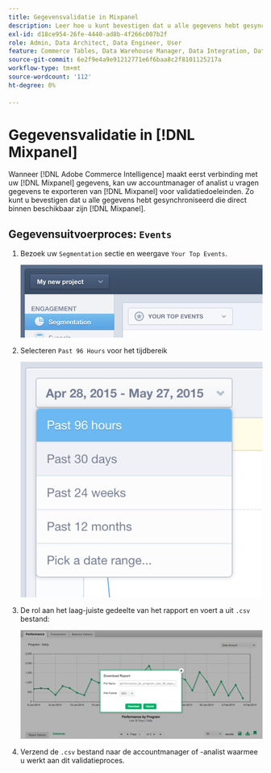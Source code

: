 ```yaml
---
title: Gegevensvalidatie in Mixpanel
description: Leer hoe u kunt bevestigen dat u alle gegevens hebt gesynchroniseerd die rechtstreeks beschikbaar zijn in het deelvenster Mixen.
exl-id: d18ce954-26fe-4440-ad8b-4f266c007b2f
role: Admin, Data Architect, Data Engineer, User
feature: Commerce Tables, Data Warehouse Manager, Data Integration, Data Import/Export
source-git-commit: 6e2f9e4a9e91212771e6f6baa8c2f8101125217a
workflow-type: tm+mt
source-wordcount: '112'
ht-degree: 0%

---
```


# Gegevensvalidatie in [!DNL Mixpanel]

Wanneer [!DNL Adobe Commerce Intelligence] maakt eerst verbinding met uw [!DNL Mixpanel] gegevens, kan uw accountmanager of analist u vragen gegevens te exporteren van [!DNL Mixpanel] voor validatiedoeleinden. Zo kunt u bevestigen dat u alle gegevens hebt gesynchroniseerd die direct binnen beschikbaar zijn [!DNL Mixpanel].

## Gegevensuitvoerproces: `Events`

1. Bezoek uw `Segmentation` sectie en weergave `Your Top Events`.

   ![](../../../assets/your-top-events.png)

1. Selecteren `Past 96 Hours` voor het tijdbereik

   ![](../../../assets/past-96-hours.png)

1. De rol aan het laag-juiste gedeelte van het rapport en voert a uit `.csv` bestand:

   ![](../../../assets/export-csv-mixpanel.png)

1. Verzend de `.csv` bestand naar de accountmanager of -analist waarmee u werkt aan dit validatieproces.
